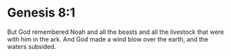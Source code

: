 # Genesis 8:1

But God remembered Noah and all the beasts and all the livestock that were with him in the ark. And God made a wind blow over the earth, and the waters subsided.
